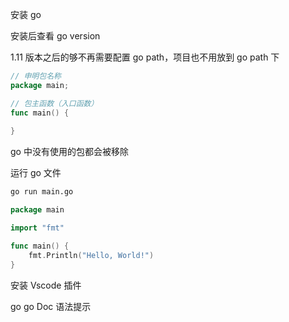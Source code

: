 <!--
 * @Author: xinghe 2650710561@qq.com
 * @Date: 2024-07-29 17:08:42
 * @LastEditors: xinghe 2650710561@qq.com
 * @LastEditTime: 2024-07-29 17:24:17
 * @FilePath: /go-study/summary/1.go介绍.md
 * @Description: 这是默认设置,请设置`customMade`, 打开koroFileHeader查看配置 进行设置: https://github.com/OBKoro1/koro1FileHeader/wiki/%E9%85%8D%E7%BD%AE
-->
安装 go

安装后查看 go version

1.11 版本之后的够不再需要配置 go path，项目也不用放到 go path 下

```go
// 申明包名称
package main;

// 包主函数（入口函数）
func main() {
    
}
```

go 中没有使用的包都会被移除

运行 go 文件

```bash
go run main.go
```

```go
package main

import "fmt"

func main() {
	fmt.Println("Hello, World!")
}
```

安装 Vscode 插件

go
go Doc 语法提示